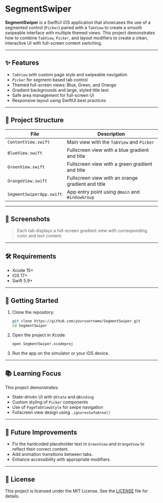 # SegmentSwiper

**SegmentSwiper** is a SwiftUI iOS application that showcases the use of a segmented control (`Picker`) paired with a `TabView` to create a smooth swipeable interface with multiple themed views. This project demonstrates how to combine `TabView`, `Picker`, and layout modifiers to create a clean, interactive UI with full-screen content switching.

---

## ✨ Features

- `TabView` with custom page style and swipeable navigation
- `Picker` for segment-based tab control
- Themed full-screen views: Blue, Green, and Orange
- Gradient backgrounds and large, styled title text
- Safe area management for full-screen UI
- Responsive layout using SwiftUI best practices

---

## 📂 Project Structure

| File | Description |
|------|-------------|
| `ContentView.swift` | Main view with the `TabView` and `Picker` |
| `BlueView.swift` | Fullscreen view with a blue gradient and title |
| `GreenView.swift` | Fullscreen view with a green gradient and title |
| `OrangeView.swift` | Fullscreen view with an orange gradient and title |
| `SegmentSwiperApp.swift` | App entry point using `@main` and `WindowGroup` |

---

## 📸 Screenshots

> Each tab displays a full-screen gradient view with corresponding color and text content.

---

## 🛠 Requirements

- Xcode 15+
- iOS 17+
- Swift 5.9+

---

## 🚀 Getting Started

1. Clone the repository:
   ```bash
   git clone https://github.com/yourusername/SegmentSwiper.git
   cd SegmentSwiper
   ```

2. Open the project in Xcode:
   ```bash
   open SegmentSwiper.xcodeproj
   ```

3. Run the app on the simulator or your iOS device.

---

## 📚 Learning Focus

This project demonstrates:
- State-driven UI with `@State` and `@Binding`
- Custom styling of `Picker` components
- Use of `PageTabViewStyle` for swipe navigation
- Fullscreen view design using `.ignoresSafeArea()`

---

## 🧼 Future Improvements

- Fix the hardcoded placeholder text in `GreenView` and `OrangeView` to reflect their correct content.
- Add animation transitions between tabs.
- Enhance accessibility with appropriate modifiers.

---

## 📝 License

This project is licensed under the MIT License. See the [LICENSE](LICENSE) file for details.
